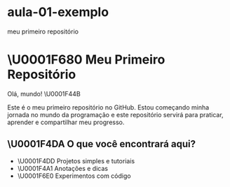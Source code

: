 # aula-01-exemplo
meu primeiro repositório
# \U0001F680 Meu Primeiro Repositório
 
Olá, mundo! \U0001F44B
 
Este é o meu primeiro repositório no GitHub. Estou começando minha jornada no mundo da programação e este repositório servirá para praticar, aprender e compartilhar meu progresso.
 
## \U0001F4DA O que você encontrará aqui?
 
- \U0001F4DD Projetos simples e tutoriais
- \U0001F4A1 Anotações e dicas
- \U0001F6E0️ Experimentos com código
  
